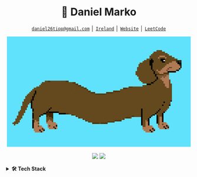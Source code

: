 <!-- Title -->
<h1 align="center" title="...and I'm happy to see you here :)">👋 Daniel Marko</h1>

<!-- Contact and keys -->
<p align="center">
<a href="daniel26tipp@gmail.com" title="Email Address"><code>daniel26tipp@gmail.com</code></a> │ <a href="https://en.wikipedia.org/wiki/Ireland" title="Ireland"><code>Ireland</code></a> │ <a href="https://daniel12331.github.io/daniel-portfolio/" title="Website"> <code>Website</code></a> │ <a href="https://leetcode.com/sniff123/" title="LeetCode"> <code>LeetCode</code></a>
</p>
<p align="center">
<img width="500" src="https://github.com/daniel12331/daniel12331/blob/master/assets/tumblr_n343swDgir1qb8uexo1_r3_500.gif" />
</p>

<!-- Socials -->
<p align="center">
  <a href="https://www.linkedin.com/in/daniel-marko-272aa6192/" title="LinkedIn - Daniel Marko"><img src="https://img.shields.io/badge/-Daniel_Marko-0072b1?style=flat&logo=Linkedin&logoColor=white" /></a>
  <a href="https://github.com/daniel12331" title="GitHub - @daniel12331"><img src="https://img.shields.io/badge/-daniel12331-3a3a3a?style=flat&logo=GitHub&logoColor=white" /></a>

  </kbd>
</p>

<!-- Tech Stack -->  
<details>
  <summary><b>🛠️ Tech Stack</b></summary>
    <p>

| **Category** | **Technologies** |
| - | - |
**Frontend** | [![React](https://img.shields.io/static/v1?label=&message=React&color=61DAFB&logo=react&logoColor=FFFFFF)](https://reactjs.org/)
**Core** | [![TypeScript](https://img.shields.io/static/v1?label=&message=TypeScript&color=3178C6&logo=typescript&logoColor=FFFFFF)](https://www.typescriptlang.org/) [![JavaScript](https://img.shields.io/static/v1?label=&message=JavaScript&color=F7DF1E&logo=javascript&logoColor=FFFFFF)](https://www.javascript.com/) [![Python](https://img.shields.io/static/v1?label=&message=Python&color=3C78A9&logo=python&logoColor=FFFFFF)](https://www.python.org/) [![Java](https://img.shields.io/static/v1?label=&message=Java&color=007396&logo=java&logoColor=FFFFFF)](https://www.java.com/) [![Node.js](https://img.shields.io/static/v1?label=&message=Node.js&color=339933&logo=nodedotjs&logoColor=FFFFFF)](https://nodejs.org/)
**Mobile** | [![Android](https://img.shields.io/static/v1?label=&message=Android&color=3DDC84&logo=android&logoColor=FFFFFF)](https://developer.android.com/) [![Kotlin](https://img.shields.io/static/v1?label=&message=Kotlin&color=7F52FF&logo=kotlin&logoColor=FFFFFF)](https://kotlinlang.org/)
**Cloud** | [![Heroku](https://img.shields.io/static/v1?label=&message=Heroku&color=430098&logo=heroku&logoColor=FFFFFF)](https://heroku.com/) [![Netlify](https://img.shields.io/static/v1?label=&message=Netlify&color=00C7B7&logo=netlify&logoColor=FFFFFF)](https://netlify.com/) [![Google Cloud](https://img.shields.io/static/v1?label=&message=GCP&color=4285F4&logo=googlecloud&logoColor=FFFFFF)](https://cloud.google.com/) [![Amazon Web Services](https://img.shields.io/static/v1?label=&message=AWS&color=4285F4&logo=amazon-aws&logoColor=white)](https://aws.amazon.com/)
**Testing** |  [![Cypress](https://img.shields.io/static/v1?label=&message=Cypress&color=17202C&logo=cypress&logoColor=FFFFFF)](https://www.cypress.io/)
**Misc** | [![Linux](https://img.shields.io/static/v1?label=&message=Linux&color=FCC624&logo=linux&logoColor=FFFFFF)](https://www.linux.org/) [![Bash](https://img.shields.io/static/v1?label=&message=Bash&color=4EAA25&logo=gnubash&logoColor=FFFFFF)](https://www.gnu.org/software/bash/) [![Markdown](https://img.shields.io/static/v1?label=&message=Markdown&color=000000&logo=markdown&logoColor=FFFFFF)](https://en.wikipedia.org/wiki/Markdown)  [![Debian](https://img.shields.io/badge/Debian-A81D33?style=for-the-badge&logo=debian&logoColor=white)](https://code.debian.com/) [![MacOS](https://img.shields.io/badge/mac%20os-000000?style=for-the-badge&logo=apple&logoColor=white)](https://code.macos.com/)
**Editors** |  [![VS Code](https://img.shields.io/static/v1?label=&message=VS%20Code&color=9013FE&logo=visualstudiocode&logoColor=FFFFFF)](https://code.visualstudio.com/)  [![Android Studio](https://img.shields.io/badge/Android_Studio-3DDC84?style=for-the-badge&logo=android-studio&logoColor=white)](https://code.androidstudio.com/) [![Intellij](https://img.shields.io/badge/IntelliJ_IDEA-000000.svg?style=for-the-badge&logo=intellij-idea&logoColor=white)](https://code.intellij.com/) [![Sublime](https://img.shields.io/badge/sublime_text-%23575757.svg?&style=for-the-badge&logo=sublime-text&logoColor=important)](https://code.sublime.com/) [![PyCharm](https://img.shields.io/badge/PyCharm-000000.svg?&style=for-the-badge&logo=PyCharm&logoColor=white)](https://code.pycharm.com/)

   </p>
</details>
  
</details>

